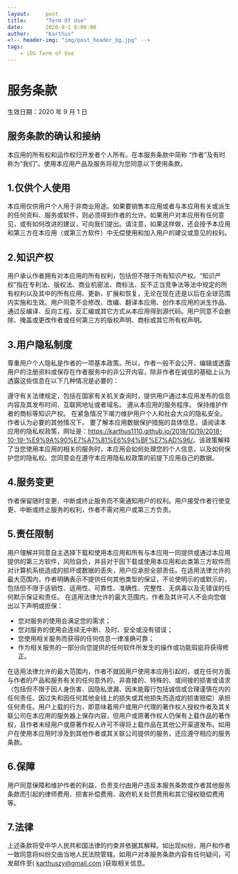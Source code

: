 ```yaml
---
layout:     post
title:      "Term Of Use"
date:       2020-9-1 8:00:00
author:     "Karthus"
<!-- header-img: "img/post_header_bg.jpg" -->
tags:
    - iOS Term of Use
---
```


# 服务条款

生效日期：2020 年 9 月 1 日

## 服务条款的确认和接纳

本应用的所有权和运作权归开发者个人所有。在本服务条款中简称 “作者”及有时称为“我们”。使用本应用产品及服务将视为您同意以下使用条款。

## 1.仅供个人使用

本应用仅供用户个人用于非商业用途。如果要销售本应用或者与本应用有关或派生的任何资料、服务或软件，则必须得到作者的允许。如果用户对本应用有任何意见，或有如何改进的建议，可向我们提出。请注意，如果这样做，还会授予本应用和第三方在本应用（或第三方软件）中无偿使用和加入用户的建议或意见的权利。

## 2.知识产权

用户承认作者拥有对本应用的所有权利，包括但不限于所有知识产权。“知识产权”指在专利法、版权法、商业机密法、商标法、反不正当竞争法等法中规定的所有权利以及其中的所有应用、更新、扩展和恢复，无论在现在还是以后在全球范围内实施和生效。用户同意不会修改、改编、翻译本应用、创作本应用的派生作品、通过反编译、反向工程、反汇编或其它方式从本应用得到源代码。用户同意不会删除、掩盖或更改作者或任何第三方的版权声明、商标或其它所有权声明。

## 3.用户隐私制度

尊重用户个人隐私是作者的一项基本政策。所以，作者一般不会公开、编辑或透露用户的注册资料或保存在作者服务中的非公开内容，除非作者在诚信的基础上认为透露这些信息在以下几种情况是必要的：

遵守有关法律规定，包括在国家有关机关查询时，提供用户通过本应用发布的信息内容及其发布时间、互联网地址或者域名。
遵从本应用的服务程序。
保持维护作者的商标等知识产权。
在紧急情况下竭力维护用户个人和社会大众的隐私安全。
作者认为必要的其他情况下。
要了解本应用数据保护措施的具体信息，请阅读本应用的隐私权政策，网址是：<https://karthus1110.github.io/2018/10/19/2018-10-19-%E9%9A%90%E7%A7%81%E6%94%BF%E7%AD%96/>。该政策解释了当您使用本应用的相关的服务时，本应用会如何处理您的个人信息，以及如何保护您的隐私权。您同意会在遵守本应用隐私权政策的前提下应用自己的数据。

## 4.服务变更

作者保留随时变更、中断或终止服务而不需通知用户的权利。用户接受作者行使变更、中断或终止服务的权利，作者不需对用户或第三方负责。

## 5.责任限制

用户理解并同意自主选择下载和使用本应用和所有与本应用一同提供或通过本应用提供的第三方软件，风险自负，并且对于因下载或使用本应用和此类第三方软件而对计算机系统造成的损坏或数据的丢失，用户应承担全部责任。在适用法律允许的最大范围内，作者明确表示不提供任何其他类型的保证，不论使明示的或默示的，包括但不限于适销性、适用性、可靠性、准确性、完整性、无病毒以及无错误的任何默示保证和责任。 在适用法律允许的最大范围内，作者及其许可人不会向您做出以下声明或担保：

- 您对服务的使用会满足您的需求；
- 您对服务的使用会连续无中断、及时、安全或没有错误；
- 您使用相关服务而获得的任何信息一律准确可靠；
- 作为相关服务的一部分向您提供的任何软件所发生的操作或功能瑕疵将获得修正。

在适用法律允许的最大范围内，作者不就因用户使用本应用引起的，或在任何方面与作者的产品和服务有关的任何意外的、非直接的、特殊的、或间接的损害或请求（包括但不限于因人身伤害、因隐私泄漏、因未能履行包括诚信或合理谨慎在内的任何责任、因过失和因任何其他金钱上的损失或其他损失而造成的损害赔偿）承担任何责任。用户上载的行为，即意味着用户或用户代理的著作权人授权作者及其关联公司在本应用的服务器上保存内容，但用户或原著作权人仍保有上载作品的著作权，且作者未经用户或原著作权人许可不得将上载作品在其他公开渠道发布。如用户在使用本应用时涉及到其他作者或其关联公司提供的服务，还应遵守相应的服务条款。

## 6.保障

用户同意保障和维护作者的利益，负责支付由用户违反本服务条款或作者其他服务条款而引起的律师费用、损害补偿费用、政府机关处罚费用和其它侵权赔偿费用等。

## 7.法律

上述条款将受中华人民共和国法律的约束并依据其解释。如出现纠纷，用户和作者一致同意将纠纷交由当地人民法院管辖。如用户对本服务条款内容有任何疑问，可发邮件至( karthuszy@gmail.com )获取相关信息。